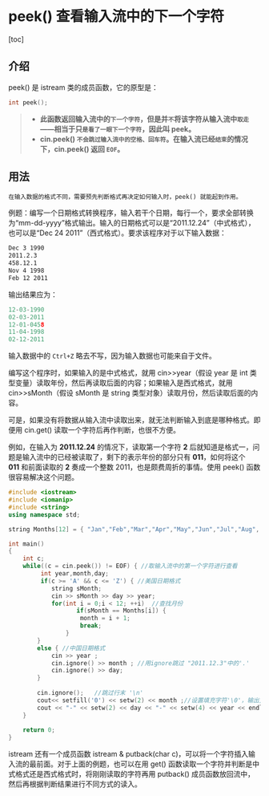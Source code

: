 # peek() 查看输入流中的下一个字符

[toc]

## 介绍

peek() 是 istream 类的成员函数，它的原型是：

```c++
int peek();
```

> - **此函数返回输入流中的`下一个字符`，但是并`不`将该字符从输入流中`取走`——相当于只`是看了一眼下一个字符`，因此叫 peek。**
> - **cin.peek() `不会跳过输入流中的空格、回车符`。在输入流已经`结束`的情况下，cin.peek() 返回 `EOF`。**

## 用法

`在输入数据的格式不同，需要预先判断格式再决定如何输入时，peek() 就能起到作用。`

例题：编写一个日期格式转换程序，输入若干个日期，每行一个，要求全部转换为“mm-dd-yyyy”格式输出。输入的日期格式可以是“2011.12.24”（中式格式），也可以是“Dec 24 2011”（西式格式）。要求该程序对于以下输入数据：

```txt
Dec 3 1990
2011.2.3
458.12.1
Nov 4 1998
Feb 12 2011
```

输出结果应为：

```c++
12-03-1990
02-03-2011
12-01-0458
11-04-1998
02-12-2011
```

输入数据中的 `Ctrl+Z` 略去不写，因为输入数据也可能来自于文件。

编写这个程序时，如果输入的是中式格式，就用 cin>>year（假设 year 是 int 类型变量）读取年份，然后再读取后面的内容；如果输入是西式格式，就用 cin>>sMonth（假设 sMonth 是 string 类型对象）读取月份，然后读取后面的内容。

可是，如果没有将数据从输入流中读取出来，就无法判断输入到底是哪种格式。即便用 cin.get() 读取一个字符后再作判断，也很不方便。

例如，在输入为 **2011.12.24** 的情况下，读取第一个字符 **2** 后就知道是格式一，问题是输入流中的已经被读取了，剩下的表示年份的部分只有 **011**，如何将这个 **011** 和前面读取的 **2** 奏成一个整数 2011，也是颇费周折的事情。使用 peek() 函数很容易解决这个问题。

```c++
#include <iostream>
#include <iomanip>
#include <string>
using namespace std;

string Months[12] = { "Jan","Feb","Mar","Apr","May","Jun","Jul","Aug", "Sep","Oct","Nov","Dec" };

int main()
{
    int c;
    while((c = cin.peek()) != EOF) { //取输入流中的第一个字符进行查看
         int year,month,day;
         if(c >= 'A' && c <= 'Z') { //美国日期格式
            string sMonth;
            cin >> sMonth >> day >> year;
            for(int i = 0;i < 12; ++i)  //查找月份
                   if(sMonth == Months[i]) {
                    month = i + 1;
                    break;
                }
        }
        else { //中国日期格式
            cin >> year ;
            cin.ignore() >> month ; //用ignore跳过 "2011.12.3"中的'.'
            cin.ignore() >> day;
        }
        
        cin.ignore();   //跳过行末 '\n'
        cout<< setfill('0') << setw(2) << month ;//设置填充字符'\0'，输出宽度2
        cout << "-" << setw(2) << day << "-" << setw(4) << year << endl;
    }
    
    return 0;
}
```

istream 还有一个成员函数 istream & putback(char c)，可以将一个字符插入输入流的最前面。对于上面的例题，也可以在用 get() 函数读取一个字符并判断是中式格式还是西式格式时，将刚刚读取的字符再用 putback() 成员函数放回流中，然后再根据判断结果进行不同方式的读入。